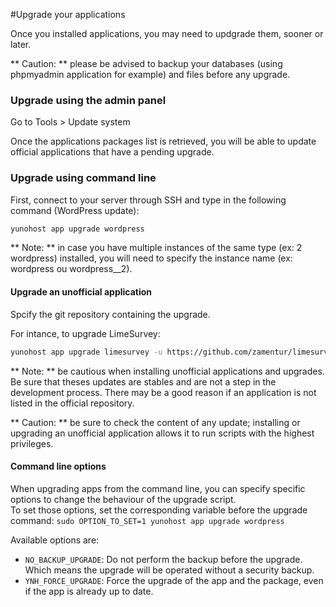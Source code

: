 #Upgrade your applications

Once you installed applications, you may need to updgrade them, sooner or later. 

** Caution: ** please be advised to backup your databases (using phpmyadmin application for example) and files before any upgrade.

### Upgrade using the admin panel
Go to Tools > Update system

Once the applications packages list is retrieved, you will be able to update official applications that have a pending upgrade.

### Upgrade using command line
First, connect to your server through SSH and type in the following command (WordPress update):
```bash
yunohost app upgrade wordpress
```
** Note: ** in case you have multiple instances of the same type (ex: 2 wordpress) installed, you will need to specify the instance name (ex: wordpress ou wordpress__2).

#### Upgrade an unofficial application
Spcify the git repository containing the upgrade. 

For intance, to upgrade LimeSurvey:
```bash
yunohost app upgrade limesurvey -u https://github.com/zamentur/limesurvey_ynh
```

** Note: ** be cautious when installing unofficial applications and upgrades. Be sure that theses updates are stables and are not a step in the development process. There may be a good reason if an application is not listed in the official repository.

** Caution: ** be sure to check the content of any update; installing or upgrading an unofficial application allows it to run scripts with the highest privileges.

#### Command line options

When upgrading apps from the command line, you can specify specific options to change the behaviour of the upgrade script.  
To set those options, set the corresponding variable before the upgrade command: `sudo OPTION_TO_SET=1 yunohost app upgrade wordpress`

Available options are:
- `NO_BACKUP_UPGRADE`: Do not perform the backup before the upgrade. Which means the upgrade will be operated without a security backup.
- `YNH_FORCE_UPGRADE`: Force the upgrade of the app and the package, even if the app is already up to date.
